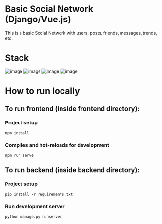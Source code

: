 # Basic Social Network (Django/Vue.js)

This is a basic Social Network with users, posts, friends, messages, trends, etc. 


# Stack

![image](https://img.shields.io/badge/Django-092E20?style=for-the-badge&logo=django&logoColor=green)
![image](https://img.shields.io/badge/django%20rest-ff1709?style=for-the-badge&logo=django&logoColor=white)
![image](https://img.shields.io/badge/Vue%20js-35495E?style=for-the-badge&logo=vuedotjs&logoColor=4FC08D)
![image](https://img.shields.io/badge/Tailwind_CSS-38B2AC?style=for-the-badge&logo=tailwind-css&logoColor=white)


# How to run locally

## To run frontend (inside frontend directory):
### Project setup
```
npm install
```
### Compiles and hot-reloads for development
```
npm run serve
```

## To run backend (inside backend directory):
### Project setup
```
pip install -r requirements.txt
```
### Run development server
```
python manage.py runserver
```
